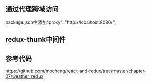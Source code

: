 ## 通过代理跨域访问
package.json中添加"proxy": "http://localhost:8080/",

## redux-thunk中间件
























## 参考代码

https://github.com/mocheng/react-and-redux/tree/master/chapter-07/weather_redux





